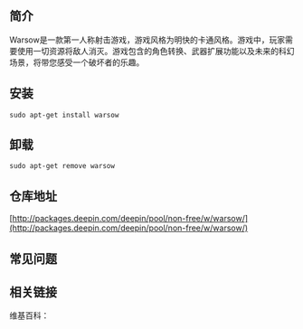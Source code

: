 ## 简介

Warsow是一款第一人称射击游戏，游戏风格为明快的卡通风格。游戏中，玩家需要使用一切资源将敌人消灭。游戏包含的角色转换、武器扩展功能以及未来的科幻场景，将带您感受一个破坏者的乐趣。

## 安装

`sudo apt-get install warsow`

## 卸载

`sudo apt-get remove warsow`

## 仓库地址

[http://packages.deepin.com/deepin/pool/non-free/w/warsow/](http://packages.deepin.com/deepin/pool/non-free/w/warsow/)


## 常见问题


## 相关链接

维基百科：
